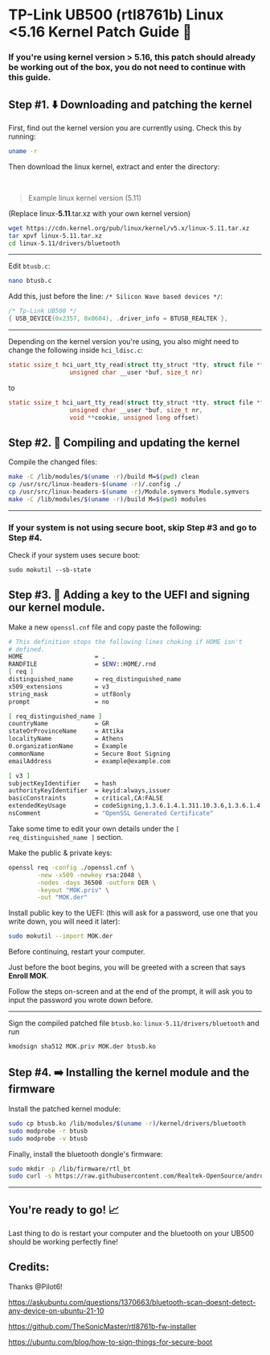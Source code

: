 # TP-Link UB500 (rtl8761b) Linux <5.16 Kernel Patch Guide 🚀
### If you're using kernel version > 5.16, this patch should already be working out of the box, you do not need to continue with this guide.


## Step #1. ⬇️ Downloading and patching the kernel
First, find out the kernel version you are currently using.
Check this by running:
```sh
uname -r
```
Then download the linux kernel, extract and enter the directory:

<br/>

> Example linux kernel version (5.11)

(Replace linux-**5.11**.tar.xz with your own kernel version)

```sh
wget https://cdn.kernel.org/pub/linux/kernel/v5.x/linux-5.11.tar.xz
tar xpvf linux-5.11.tar.xz
cd linux-5.11/drivers/bluetooth
```

-------

Edit `btusb.c`:

```sh
nano btusb.c
```

Add this, just before the line: `/* Silicon Wave based devices */`:


```c
/* Tp-Link UB500 */
{ USB_DEVICE(0x2357, 0x0604), .driver_info = BTUSB_REALTEK },
```


-------
Depending on the kernel version you're using, you also might need to change the following inside `hci_ldisc.c`:

```c
static ssize_t hci_uart_tty_read(struct tty_struct *tty, struct file *file,
                 unsigned char __user *buf, size_t nr)
```
to
```c
static ssize_t hci_uart_tty_read(struct tty_struct *tty, struct file *file,
                 unsigned char __user *buf, size_t nr,
                 void **cookie, unsigned long offset)
```

## Step #2. 🔱 Compiling and updating the kernel

Compile the changed files:

```bash
make -C /lib/modules/$(uname -r)/build M=$(pwd) clean
cp /usr/src/linux-headers-$(uname -r)/.config ./
cp /usr/src/linux-headers-$(uname -r)/Module.symvers Module.symvers
make -C /lib/modules/$(uname -r)/build M=$(pwd) modules
```

-------
### If your system is not using secure boot, skip Step #3 and go to Step #4.

Check if your system uses secure boot:
```bash
sudo mokutil --sb-state
```

## Step #3. 🔐 Adding a key to the UEFI and signing our kernel module.
Make a new `openssl.cnf` file and copy paste the following:
```bash
# This definition stops the following lines choking if HOME isn't
# defined.
HOME                    = .
RANDFILE                = $ENV::HOME/.rnd 
[ req ]
distinguished_name      = req_distinguished_name
x509_extensions         = v3
string_mask             = utf8only
prompt                  = no

[ req_distinguished_name ]
countryName             = GR
stateOrProvinceName     = Attika
localityName            = Athens
0.organizationName      = Example
commonName              = Secure Boot Signing
emailAddress            = example@example.com

[ v3 ]
subjectKeyIdentifier    = hash
authorityKeyIdentifier  = keyid:always,issuer
basicConstraints        = critical,CA:FALSE
extendedKeyUsage        = codeSigning,1.3.6.1.4.1.311.10.3.6,1.3.6.1.4.1.2312.16.1.2
nsComment               = "OpenSSL Generated Certificate"
```
Take some time to edit your own details under the `[ req_distinguished_name ]` section.

Make the public & private keys:
```bash
openssl req -config ./openssl.cnf \
        -new -x509 -newkey rsa:2048 \
        -nodes -days 36500 -outform DER \
        -keyout "MOK.priv" \
        -out "MOK.der"
```

Install public key to the UEFI: (this will ask for a password, use one that you write down, you will need it later):
```bash
sudo mokutil --import MOK.der
```
Before continuing, restart your computer.

Just before the boot begins, you will be greeted with a screen that says **Enroll MOK**.

Follow the steps on-screen and at the end of the prompt, it will ask you to input the password you wrote down before.

-----


Sign the compiled patched file `btusb.ko`:
`linux-5.11/drivers/bluetooth` and run
```bash
kmodsign sha512 MOK.priv MOK.der btusb.ko
```


## Step #4. ➡️ Installing the kernel module and the firmware

Install the patched kernel module:
```bash
sudo cp btusb.ko /lib/modules/$(uname -r)/kernel/drivers/bluetooth
sudo modprobe -r btusb
sudo modprobe -v btusb
```

Finally, install the bluetooth dongle's firmware:
```bash
sudo mkdir -p /lib/firmware/rtl_bt
sudo curl -s https://raw.githubusercontent.com/Realtek-OpenSource/android_hardware_realtek/rtk1395/bt/rtkbt/Firmware/BT/rtl8761b_fw -o /lib/firmware/rtl_bt/rtl8761b_fw.bin
```

---
## You're ready to go! 📈
Last thing to do is restart your computer and the bluetooth on your UB500 should be working perfectly fine!

## Credits:

Thanks @Pilot6!

https://askubuntu.com/questions/1370663/bluetooth-scan-doesnt-detect-any-device-on-ubuntu-21-10

https://github.com/TheSonicMaster/rtl8761b-fw-installer

https://ubuntu.com/blog/how-to-sign-things-for-secure-boot
